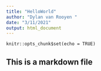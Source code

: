 ```yaml
---
title: "HelloWorld"
author: "Dylan van Rooyen "
date: "3/11/2021"
output: html_document
---
```


```{r setup, include=FALSE}
knitr::opts_chunk$set(echo = TRUE)
```

## This is a markdown file